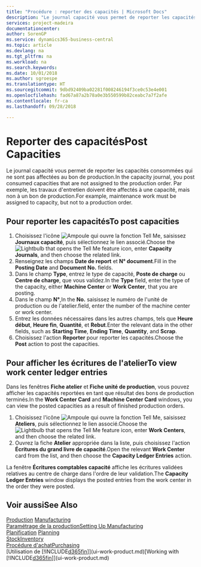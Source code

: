 ```yaml
---
title: "Procédure : reporter des capacités | Microsoft Docs"
description: "Le journal capacité vous permet de reporter les capacités consommées qui ne sont pas affectées au bon de production. Par exemple, les travaux d'entretien doivent être affectés à une capacité, mais non à un bon de production."
services: project-madeira
documentationcenter: 
author: SorenGP
ms.service: dynamics365-business-central
ms.topic: article
ms.devlang: na
ms.tgt_pltfrm: na
ms.workload: na
ms.search.keywords: 
ms.date: 10/01/2018
ms.author: sgroespe
ms.translationtype: HT
ms.sourcegitcommit: 9dbd92409ba02281f008246194f3ce0c53e4e001
ms.openlocfilehash: fad67a87a2b78a0e3b550599b82ceabc7a7f2afe
ms.contentlocale: fr-ca
ms.lasthandoff: 09/28/2018

---
```

# <a name="post-capacities"></a><span data-ttu-id="cd4b9-104">Reporter des capacités</span><span class="sxs-lookup"><span data-stu-id="cd4b9-104">Post Capacities</span></span>
<span data-ttu-id="cd4b9-105">Le journal capacité vous permet de reporter les capacités consommées qui ne sont pas affectées au bon de production.</span><span class="sxs-lookup"><span data-stu-id="cd4b9-105">In the capacity journal, you post consumed capacities that are not assigned to the production order.</span></span> <span data-ttu-id="cd4b9-106">Par exemple, les travaux d'entretien doivent être affectés à une capacité, mais non à un bon de production.</span><span class="sxs-lookup"><span data-stu-id="cd4b9-106">For example, maintenance work must be assigned to capacity, but not to a production order.</span></span>  

## <a name="to-post-capacities"></a><span data-ttu-id="cd4b9-107">Pour reporter les capacités</span><span class="sxs-lookup"><span data-stu-id="cd4b9-107">To post capacities</span></span>  
1.  <span data-ttu-id="cd4b9-108">Choisissez l'icône ![Ampoule qui ouvre la fonction Tell Me](media/ui-search/search_small.png "Dites-moi ce que vous voulez faire"), saisissez **Journaux capacité**, puis sélectionnez le lien associé.</span><span class="sxs-lookup"><span data-stu-id="cd4b9-108">Choose the ![Lightbulb that opens the Tell Me feature](media/ui-search/search_small.png "Tell me what you want to do") icon, enter **Capacity Journals**, and then choose the related link.</span></span>  
2.  <span data-ttu-id="cd4b9-109">Renseignez les champs **Date de report** et **N° document**.</span><span class="sxs-lookup"><span data-stu-id="cd4b9-109">Fill in the **Posting Date** and **Document No.** fields.</span></span>  
3.  <span data-ttu-id="cd4b9-110">Dans le champ **Type**, entrez le type de capacité, **Poste de charge** ou **Centre de charge**, que vous validez.</span><span class="sxs-lookup"><span data-stu-id="cd4b9-110">In the **Type** field, enter the type of the capacity, either **Machine Center** or **Work Center**, that you are posting.</span></span>  
4.  <span data-ttu-id="cd4b9-111">Dans le champ **N°**,</span><span class="sxs-lookup"><span data-stu-id="cd4b9-111">In the **No.**</span></span> <span data-ttu-id="cd4b9-112">saisissez le numéro de l'unité de production ou de l'atelier.</span><span class="sxs-lookup"><span data-stu-id="cd4b9-112">field, enter the number of the machine center or work center.</span></span>  
5.  <span data-ttu-id="cd4b9-113">Entrez les données nécessaires dans les autres champs, tels que **Heure début**, **Heure fin**, **Quantité**, et **Rebut**.</span><span class="sxs-lookup"><span data-stu-id="cd4b9-113">Enter the relevant data in the other fields, such as **Starting Time**, **Ending Time**, **Quantity**, and **Scrap**.</span></span>  
6.  <span data-ttu-id="cd4b9-114">Choisissez l'action **Reporter** pour reporter les capacités.</span><span class="sxs-lookup"><span data-stu-id="cd4b9-114">Choose the **Post** action to post the capacities.</span></span>  

## <a name="to-view-work-center-ledger-entries"></a><span data-ttu-id="cd4b9-115">Pour afficher les écritures de l'atelier</span><span class="sxs-lookup"><span data-stu-id="cd4b9-115">To view work center ledger entries</span></span>  
<span data-ttu-id="cd4b9-116">Dans les fenêtres **Fiche atelier** et **Fiche unité de production**, vous pouvez afficher les capacités reportées en tant que résultat des bons de production terminés.</span><span class="sxs-lookup"><span data-stu-id="cd4b9-116">In the **Work Center Card** and **Machine Center Card** windows, you can view the posted capacities as a result of finished production orders.</span></span>    
1.  <span data-ttu-id="cd4b9-117">Choisissez l'icône ![Ampoule qui ouvre la fonction Tell Me](media/ui-search/search_small.png "Dites-moi ce que vous voulez faire"), saisissez **Ateliers**, puis sélectionnez le lien associé.</span><span class="sxs-lookup"><span data-stu-id="cd4b9-117">Choose the ![Lightbulb that opens the Tell Me feature](media/ui-search/search_small.png "Tell me what you want to do") icon, enter **Work Centers**, and then choose the related link.</span></span>  
2.  <span data-ttu-id="cd4b9-118">Ouvrez la fiche **Atelier** appropriée dans la liste, puis choisissez l'action **Écritures du grand livre de capacité**.</span><span class="sxs-lookup"><span data-stu-id="cd4b9-118">Open the relevant **Work Center** card from the list, and then choose the **Capacity Ledger Entries** action.</span></span>  

<span data-ttu-id="cd4b9-119">La fenêtre **Écritures comptables capacité** affiche les écritures validées relatives au centre de charge dans l'ordre de leur validation.</span><span class="sxs-lookup"><span data-stu-id="cd4b9-119">The **Capacity Ledger Entries** window displays the posted entries from the work center in the order they were posted.</span></span>   

## <a name="see-also"></a><span data-ttu-id="cd4b9-120">Voir aussi</span><span class="sxs-lookup"><span data-stu-id="cd4b9-120">See Also</span></span>  
<span data-ttu-id="cd4b9-121">[Production](production-manage-manufacturing.md)  </span><span class="sxs-lookup"><span data-stu-id="cd4b9-121">[Manufacturing](production-manage-manufacturing.md)  </span></span>  
[<span data-ttu-id="cd4b9-122">Paramétrage de la production</span><span class="sxs-lookup"><span data-stu-id="cd4b9-122">Setting Up Manufacturing</span></span>](production-configure-production-processes.md)  
<span data-ttu-id="cd4b9-123">[Planification](production-planning.md)    </span><span class="sxs-lookup"><span data-stu-id="cd4b9-123">[Planning](production-planning.md)    </span></span>  
[<span data-ttu-id="cd4b9-124">Stock</span><span class="sxs-lookup"><span data-stu-id="cd4b9-124">Inventory</span></span>](inventory-manage-inventory.md)  
[<span data-ttu-id="cd4b9-125">Procédure d'achat</span><span class="sxs-lookup"><span data-stu-id="cd4b9-125">Purchasing</span></span>](purchasing-manage-purchasing.md)  
<span data-ttu-id="cd4b9-126">[Utilisation de [!INCLUDE[d365fin](includes/d365fin_md.md)]](ui-work-product.md)</span><span class="sxs-lookup"><span data-stu-id="cd4b9-126">[Working with [!INCLUDE[d365fin](includes/d365fin_md.md)]](ui-work-product.md)</span></span>

